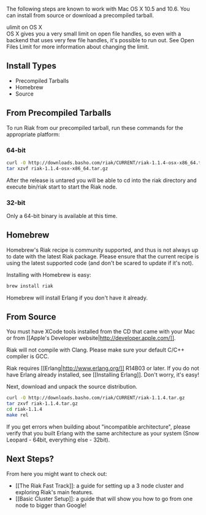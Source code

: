 The following steps are known to work with Mac OS X 10.5 and 10.6. You can install from source or download a precompiled tarball.


<div class="note"><div class="title">ulimit on OS X</div>OS X gives you a very small limit on open file handles, so even with a backend that uses very few file handles, it's possible to run out. See Open Files Limit for more information about changing the limit.</div>

## Install Types
  * Precompiled Tarballs
  * Homebrew
  * Source

## From Precompiled Tarballs
To run Riak from our precompiled tarball, run these commands for the appropriate platform:

### 64-bit
```bash
curl -O http://downloads.basho.com/riak/CURRENT/riak-1.1.4-osx-x86_64.tar.gz
tar xzvf riak-1.1.4-osx-x86_64.tar.gz
```

After the release is untared you will be able to cd into the riak directory and execute bin/riak start to start the Riak node.

### 32-bit
Only a 64-bit binary is available at this time.

## Homebrew
<div class="note">Homebrew's Riak recipe is community supported, and thus is not always up to date with the latest Riak package. Please ensure that the current recipe is using the latest supported code (and don't be scared to update if it's not).</div>

Installing with Homebrew is easy:

```bash
brew install riak
```

Homebrew will install Erlang if you don't have it already.

## From Source
You must have XCode tools installed from the CD that came with your Mac or from [[Apple's Developer website|http://developer.apple.com/]].

<div class="note">Riak will not compile with Clang. Please make sure your default C/C++ compiler is GCC.</div>

Riak requires [[Erlang|http://www.erlang.org/]] R14B03 or later. If you do not have Erlang already installed, see [[Installing Erlang]]. Don't worry, it's easy!

Next, download and unpack the source distribution.

```bash
curl -O http://downloads.basho.com/riak/CURRENT/riak-1.1.4.tar.gz
tar zxvf riak-1.1.4.tar.gz
cd riak-1.1.4
make rel
```

If you get errors when building about "incompatible architecture", please verify that you built Erlang with the same architecture as your system (Snow Leopard - 64bit, everything else - 32bit).

## Next Steps?
From here you might want to check out:

  * [[The Riak Fast Track]]: a guide for setting up a 3 node cluster and exploring Riak's main features.
  * [[Basic Cluster Setup]]: a guide that will show you how to go from one node to bigger than Google!
